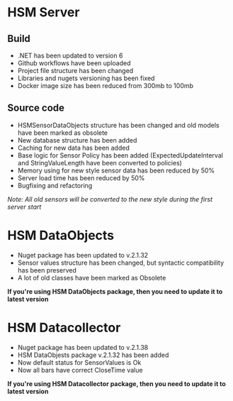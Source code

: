 # HSM Server

## Build

- .NET has been updated to version 6
- Github workflows have been uploaded
- Project file structure has been changed
- Libraries and nugets versioning has been fixed
- Docker image size has been reduced from 300mb to 100mb

## Source code

- HSMSensorDataObjects structure has been changed and old models have been marked as obsolete
- New database structure has been added
- Caching for new data has been added
- Base logic for Sensor Policy has been added (ExpectedUpdateInterval and StringValueLength have been converted to policies)
- Memory using for new style sensor data has been reduced by 50%
- Server load time has been reduced by 50%
- Bugfixing and refactoring

*Note: All old sensors will be converted to the new style during the first server start*

# HSM DataObjects

- Nuget package has been updated to v.2.1.32
- Sensor values structure has been changed, but syntactic compatibility has been preserved
- A lot of old classes have been marked as Obsolete

**If you're using HSM DataObjects package, then you need to update it to latest version**

# HSM Datacollector

- Nuget package has been updated to v.2.1.38
- HSM DataObjests package v.2.1.32 has been added
- Now default status for SensorValues is Ok
- Now all bars have correct CloseTime value

**If you're using HSM Datacollector package, then you need to update it to latest version**
